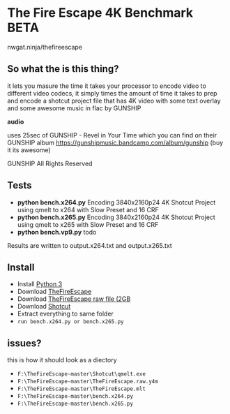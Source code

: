 # The Fire Escape 4K Benchmark BETA
nwgat.ninja/thefireescape

## So what the is this thing?
it lets you masure the time it takes your processor to encode video to different video codecs, it simply times the amount of time it takes to prep and encode a shotcut project file that has 4K video with some text overlay and some awesome music in flac by GUNSHIP

**audio**

uses 25sec of GUNSHIP - Revel in Your Time which you can find on their GUNSHIP album
https://gunshipmusic.bandcamp.com/album/gunship (buy it its awesome)

GUNSHIP All Rights Reserved

## Tests

* **python bench.x264.py** Encoding 3840x2160p24 4K Shotcut Project using qmelt to x264 with Slow Preset and 16 CRF
* **python bench.x265.py** Encoding 3840x2160p24 4K Shotcut Project using qmelt to x265 with Slow Preset and 16 CRF 
* **python bench.vp9.py** todo

Results are written to output.x264.txt and output.x265.txt

## Install
* Install [Python 3](https://www.python.org/ftp/python/3.6.0/python-3.6.0.exe)
* Download [TheFireEscape](https://github.com/nwgat/TheFireEscape/archive/master.zip)
* Download [TheFireEscape raw file (2GB](https://awesome.nwgat.ninja/TheFireEscape/TheFireEscape.raw.7z)
* Download [Shotcut](https://github.com/mltframework/shotcut/releases/download/v17.02/shotcut-win64-170205.zip)
* Extract everything to same folder
* `run bench.x264.py or bench.x265.py`

## issues?
this is how it should look as a diectory

* `F:\TheFireEscape-master\Shotcut\qmelt.exe`
* `F:\TheFireEscape-master\TheFireEscape.raw.y4m`
* `F:\TheFireEscape-master\TheFireEscape.mlt`
* `F:\TheFireEscape-master\bench.x264.py`
* `F:\TheFireEscape-master\bench.x265.py`
